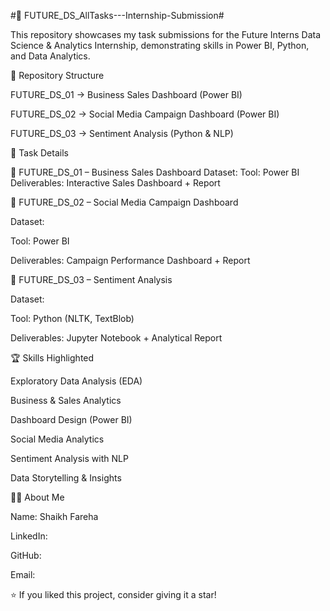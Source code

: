 #🚀 FUTURE_DS_AllTasks---Internship-Submission#


This repository showcases my task submissions for the Future Interns Data Science & Analytics Internship, demonstrating skills in Power BI, Python, and Data Analytics.

📂 Repository Structure

FUTURE_DS_01 → Business Sales Dashboard (Power BI)

FUTURE_DS_02 → Social Media Campaign Dashboard (Power BI)

FUTURE_DS_03 → Sentiment Analysis (Python & NLP)

📌 Task Details

🔹 FUTURE_DS_01 – Business Sales Dashboard
Dataset:
Tool: Power BI
Deliverables: Interactive Sales Dashboard + Report

🔹 FUTURE_DS_02 – Social Media Campaign Dashboard

Dataset: 

Tool: Power BI

Deliverables: Campaign Performance Dashboard + Report

🔹 FUTURE_DS_03 – Sentiment Analysis

Dataset:

Tool: Python (NLTK, TextBlob)

Deliverables: Jupyter Notebook + Analytical Report

🏆 Skills Highlighted

Exploratory Data Analysis (EDA)

Business & Sales Analytics

Dashboard Design (Power BI)

Social Media Analytics

Sentiment Analysis with NLP

Data Storytelling & Insights

👨‍💻 About Me

Name: Shaikh Fareha

LinkedIn:

GitHub:

Email: 

⭐ If you liked this project, consider giving it a star!

